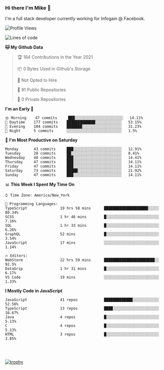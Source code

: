 ### Hi there I'm Mike 👋
I'm a full stack developer currently working for Infogain @ Facebook.

<!--START_SECTION:waka-->
![Profile Views](http://img.shields.io/badge/Profile%20Views-0-blue)

![Lines of code](https://img.shields.io/badge/From%20Hello%20World%20I%27ve%20Written-1.2%20million%20lines%20of%20code-blue)

**🐱 My Github Data** 

> 🏆 184 Contributions in the Year 2021
 > 
> 📦 0 Bytes Used in Github's Storage 
 > 
> 🚫 Not Opted to Hire
 > 
> 📜 91 Public Repositories 
 > 
> 🔑 0 Private Repositories  
 > 
**I'm an Early 🐤** 

```text
🌞 Morning    47 commits     ███░░░░░░░░░░░░░░░░░░░░░░   14.11% 
🌆 Daytime    177 commits    █████████████░░░░░░░░░░░░   53.15% 
🌃 Evening    104 commits    ███████░░░░░░░░░░░░░░░░░░   31.23% 
🌙 Night      5 commits      ░░░░░░░░░░░░░░░░░░░░░░░░░   1.5%

```
📅 **I'm Most Productive on Saturday** 

```text
Monday       43 commits     ███░░░░░░░░░░░░░░░░░░░░░░   12.91% 
Tuesday      28 commits     ██░░░░░░░░░░░░░░░░░░░░░░░   8.41% 
Wednesday    48 commits     ███░░░░░░░░░░░░░░░░░░░░░░   14.41% 
Thursday     47 commits     ███░░░░░░░░░░░░░░░░░░░░░░   14.11% 
Friday       47 commits     ███░░░░░░░░░░░░░░░░░░░░░░   14.11% 
Saturday     73 commits     █████░░░░░░░░░░░░░░░░░░░░   21.92% 
Sunday       47 commits     ███░░░░░░░░░░░░░░░░░░░░░░   14.11%

```


📊 **This Week I Spent My Time On** 

```text
⌚︎ Time Zone: America/New_York

💬 Programming Languages: 
TypeScript               19 hrs 58 mins      ████████████████████░░░░░   80.34% 
SCSS                     1 hr 46 mins        █░░░░░░░░░░░░░░░░░░░░░░░░   7.16% 
SQL                      1 hr 33 mins        █░░░░░░░░░░░░░░░░░░░░░░░░   6.26% 
GraphQL                  52 mins             █░░░░░░░░░░░░░░░░░░░░░░░░   3.54% 
JavaScript               17 mins             ░░░░░░░░░░░░░░░░░░░░░░░░░   1.14%

🔥 Editors: 
WebStorm                 22 hrs 59 mins      ███████████████████████░░   92.5% 
DataGrip                 1 hr 31 mins        █░░░░░░░░░░░░░░░░░░░░░░░░   6.17% 
VS Code                  19 mins             ░░░░░░░░░░░░░░░░░░░░░░░░░   1.33%

```

**I Mostly Code in JavaScript** 

```text
JavaScript               41 repos            █████████████░░░░░░░░░░░░   52.56% 
TypeScript               13 repos            ████░░░░░░░░░░░░░░░░░░░░░   16.67% 
Java                     4 repos             █░░░░░░░░░░░░░░░░░░░░░░░░   5.13% 
C                        4 repos             █░░░░░░░░░░░░░░░░░░░░░░░░   5.13% 
HTML                     3 repos             █░░░░░░░░░░░░░░░░░░░░░░░░   3.85%

```



<!--END_SECTION:waka-->

##### &nbsp;
[![trophy](https://github-profile-trophy.vercel.app/?username=uptonm&theme=dracula)](https://github.com/ryo-ma/github-profile-trophy)
